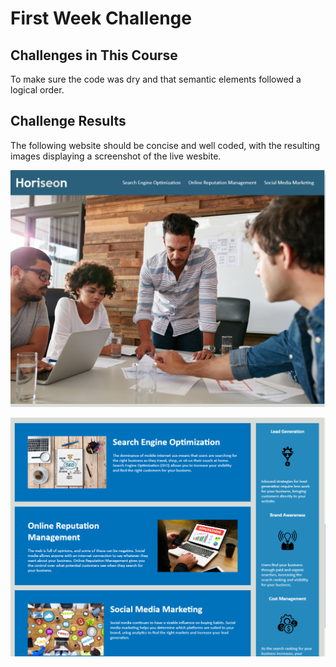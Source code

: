 # First Week Challenge

## Challenges in This Course

To make sure the code was dry and that semantic elements followed a logical order.


## Challenge Results

The following website should be concise and well coded, with the resulting images displaying a screenshot of the live wesbite.



![The Horiseon webpage includes a navigation bar, a header image, and cards with text and images at the bottom of the page.](./assets/images/Capture1.PNG)

![The Horiseon webpage includes a navigation bar, a header image, and cards with text and images at the bottom of the page.](./assets/images/Capture2.PNG)
